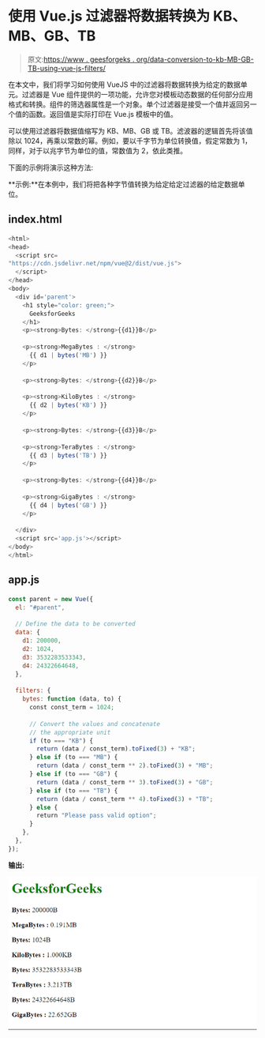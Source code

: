 # 使用 Vue.js 过滤器将数据转换为 KB、MB、GB、TB

> 原文:[https://www . geesforgeks . org/data-conversion-to-kb-MB-GB-TB-using-vue-js-filters/](https://www.geeksforgeeks.org/data-conversion-to-kb-mb-gb-tb-using-vue-js-filters/)

在本文中，我们将学习如何使用 VueJS 中的过滤器将数据转换为给定的数据单元。过滤器是 Vue 组件提供的一项功能，允许您对模板动态数据的任何部分应用格式和转换。组件的筛选器属性是一个对象。单个过滤器是接受一个值并返回另一个值的函数。返回值是实际打印在 Vue.js 模板中的值。

可以使用过滤器将数据值缩写为 KB、MB、GB 或 TB。滤波器的逻辑首先将该值除以 1024，再乘以常数的幂。例如，要以千字节为单位转换值，假定常数为 1，同样，对于以兆字节为单位的值，常数值为 2，依此类推。

下面的示例将演示这种方法:

**示例:**在本例中，我们将把各种字节值转换为给定给定过滤器的给定数据单位。

## index.html

```js
<html>
<head>
  <script src=
"https://cdn.jsdelivr.net/npm/vue@2/dist/vue.js">
  </script>
</head>
<body>
  <div id='parent'>
    <h1 style="color: green;">
      GeeksforGeeks
    </h1>
    <p><strong>Bytes: </strong>{{d1}}B</p>

    <p><strong>MegaBytes : </strong>
      {{ d1 | bytes('MB') }}
    </p>

    <p><strong>Bytes: </strong>{{d2}}B</p>

    <p><strong>KiloBytes : </strong>
      {{ d2 | bytes('KB') }}
    </p>

    <p><strong>Bytes: </strong>{{d3}}B</p>

    <p><strong>TeraBytes : </strong>
      {{ d3 | bytes('TB') }}
    </p>

    <p><strong>Bytes: </strong>{{d4}}B</p>

    <p><strong>GigaBytes : </strong>
      {{ d4 | bytes('GB') }}
    </p>

  </div>
  <script src='app.js'></script>
</body>
</html>
```

## app.js

```js
const parent = new Vue({
  el: "#parent",

  // Define the data to be converted
  data: {
    d1: 200000,
    d2: 1024,
    d3: 3532283533343,
    d4: 24322664648,
  },

  filters: {
    bytes: function (data, to) {
      const const_term = 1024;

      // Convert the values and concatenate
      // the appropriate unit
      if (to === "KB") {
        return (data / const_term).toFixed(3) + "KB";
      } else if (to === "MB") {
        return (data / const_term ** 2).toFixed(3) + "MB";
      } else if (to === "GB") {
        return (data / const_term ** 3).toFixed(3) + "GB";
      } else if (to === "TB") {
        return (data / const_term ** 4).toFixed(3) + "TB";
      } else {
        return "Please pass valid option";
      }
    },
  },
});
```

**输出:**

![](img/1a374deb5ca23ee93424b5b8dab19b04.png)